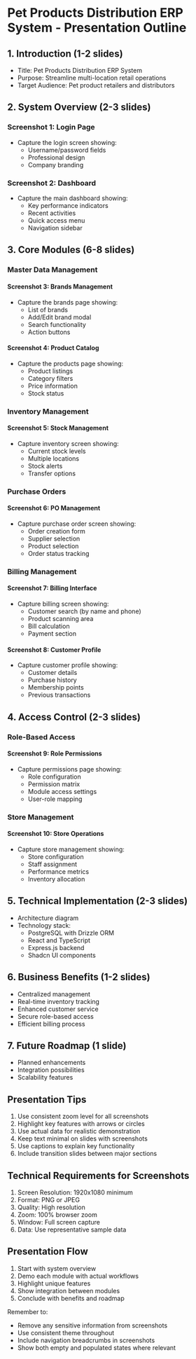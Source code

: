 # Pet Products Distribution ERP System - Presentation Outline

## 1. Introduction (1-2 slides)
- Title: Pet Products Distribution ERP System
- Purpose: Streamline multi-location retail operations
- Target Audience: Pet product retailers and distributors

## 2. System Overview (2-3 slides)
### Screenshot 1: Login Page
- Capture the login screen showing:
  * Username/password fields
  * Professional design
  * Company branding

### Screenshot 2: Dashboard
- Capture the main dashboard showing:
  * Key performance indicators
  * Recent activities
  * Quick access menu
  * Navigation sidebar

## 3. Core Modules (6-8 slides)

### Master Data Management
#### Screenshot 3: Brands Management
- Capture the brands page showing:
  * List of brands
  * Add/Edit brand modal
  * Search functionality
  * Action buttons

#### Screenshot 4: Product Catalog
- Capture the products page showing:
  * Product listings
  * Category filters
  * Price information
  * Stock status

### Inventory Management
#### Screenshot 5: Stock Management
- Capture inventory screen showing:
  * Current stock levels
  * Multiple locations
  * Stock alerts
  * Transfer options

### Purchase Orders
#### Screenshot 6: PO Management
- Capture purchase order screen showing:
  * Order creation form
  * Supplier selection
  * Product selection
  * Order status tracking

### Billing Management
#### Screenshot 7: Billing Interface
- Capture billing screen showing:
  * Customer search (by name and phone)
  * Product scanning area
  * Bill calculation
  * Payment section

#### Screenshot 8: Customer Profile
- Capture customer profile showing:
  * Customer details
  * Purchase history
  * Membership points
  * Previous transactions

## 4. Access Control (2-3 slides)

### Role-Based Access
#### Screenshot 9: Role Permissions
- Capture permissions page showing:
  * Role configuration
  * Permission matrix
  * Module access settings
  * User-role mapping

### Store Management
#### Screenshot 10: Store Operations
- Capture store management showing:
  * Store configuration
  * Staff assignment
  * Performance metrics
  * Inventory allocation

## 5. Technical Implementation (2-3 slides)
- Architecture diagram
- Technology stack:
  * PostgreSQL with Drizzle ORM
  * React and TypeScript
  * Express.js backend
  * Shadcn UI components

## 6. Business Benefits (1-2 slides)
- Centralized management
- Real-time inventory tracking
- Enhanced customer service
- Secure role-based access
- Efficient billing process

## 7. Future Roadmap (1 slide)
- Planned enhancements
- Integration possibilities
- Scalability features

## Presentation Tips
1. Use consistent zoom level for all screenshots
2. Highlight key features with arrows or circles
3. Use actual data for realistic demonstration
4. Keep text minimal on slides with screenshots
5. Use captions to explain key functionality
6. Include transition slides between major sections

## Technical Requirements for Screenshots
1. Screen Resolution: 1920x1080 minimum
2. Format: PNG or JPEG
3. Quality: High resolution
4. Zoom: 100% browser zoom
5. Window: Full screen capture
6. Data: Use representative sample data

## Presentation Flow
1. Start with system overview
2. Demo each module with actual workflows
3. Highlight unique features
4. Show integration between modules
5. Conclude with benefits and roadmap

Remember to:
- Remove any sensitive information from screenshots
- Use consistent theme throughout
- Include navigation breadcrumbs in screenshots
- Show both empty and populated states where relevant
